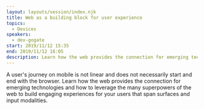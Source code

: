 ```yaml
---
layout: layouts/session/index.njk
title: Web as a building block for user experience
topics:
  - Devices
speakers:
  - dev-gogate
start: 2019/11/12 15:35
end: 2019/11/12 16:05
description: Learn how the web provides the connection for emerging technologies and how to leverage the many superpowers of the web to build engaging experiences for your users that span surfaces and input modalities…
---
```


A user's journey on mobile is not linear and does not necessarily start and end with the browser. Learn how the web provides the connection for emerging technologies and how to leverage the many superpowers of the web to build engaging experiences for your users that span surfaces and input modalities.
